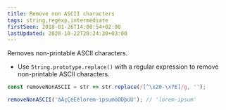 ```yaml
---
title: Remove non ASCII characters
tags: string,regexp,intermediate
firstSeen: 2018-01-26T14:00:54+02:00
lastUpdated: 2020-10-22T20:24:30+03:00
---
```


Removes non-printable ASCII characters.

- Use `String.prototype.replace()` with a regular expression to remove non-printable ASCII characters.

```js
const removeNonASCII = str => str.replace(/[^\x20-\x7E]/g, '');
```

```js
removeNonASCII('äÄçÇéÉêlorem-ipsumöÖÐþúÚ'); // 'lorem-ipsum'
```
